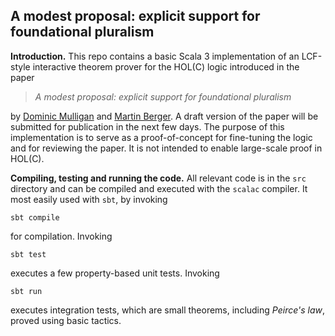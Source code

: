 ## A modest proposal: explicit support for foundational pluralism


**Introduction.** This repo contains a basic Scala 3 implementation of
an LCF-style interactive theorem prover for the HOL(C) logic
introduced in the paper

>   *A modest proposal: explicit support for foundational pluralism* 

by [Dominic Mulligan](https://dominicpm.github.io/) and [Martin
Berger](https://martinfriedrichberger.net/). A draft version of the
paper will be submitted for publication in the next few days.  The
purpose of this implementation is to serve as a proof-of-concept for
fine-tuning the logic and for reviewing the paper. It is not intended
to enable large-scale proof in HOL(C).

**Compiling, testing and running the code.** All relevant code is in
the `src` directory and can be compiled and executed with the `scalac`
compiler. It most easily used with `sbt`, by invoking

    sbt compile

for compilation. Invoking

    sbt test

executes a few property-based unit tests.  Invoking

    sbt run

executes integration tests, which are small theorems, including
*Peirce's law*, proved using basic tactics.
